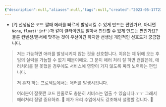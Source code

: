 ```yaml
---
{"description":null,"aliases":null,"tags":null,"created":"2023-05-17T23:51:50","updated":"2023-07-15T21:33:02","title":"에러를 빠르게 만드는 편인가요, 아니면 None, inf와 같이 클라이언트 알아서 판단할 수 있게 만드는 편인가요","dg-publish":true,"permalink":"/docs/에러를 빠르게 만드는 편인가요, 아니면 None, inf와 같이 클라이언트 알아서 판단할 수 있게 만드는 편인가요/","dgPassFrontmatter":true}
---
```


- [?] 선생님은 코드 짤때 에러를 빠르게 발생시킬 수 있게 만드는 편인가요, 아니면 `None`, `float('inf')`과 같이 클라이언트 알아서 판단할 수 있게 만드는 편인가요? 물론 컨벤션/문서에 맞추는 것이 우선이긴 하지만 선생님 개인적인 선호도가 궁금합니다. 

> 	저는 가능하면 애러를 발생시키지 않는 것을 선호합니다. 이유는 제 뒤에 오는 후임의 실력을 가늠할 수 없기 때문이에요. 그 분이 애러 처리 잘 하면 괜찮은데, 애러처리를 잘 못했을 경우에도 서비스에 영향이 가지 않도록 짜려 노력하는 편입니다.
> 
> 	저 혼자 하는 프로젝트에서는 애러를 발생시킵니다.
> 
> 	여러분이 잘못짠 코드 한줄로도 충분히 서비스는 멈출 수 있습니다.ㅜㅜ 그래서 애러처리 정말 중요하죠. 🙂 제가 우리 수업에서도 강조해서 설명할 겁니다. 🙂
